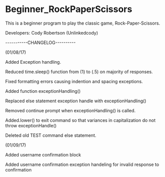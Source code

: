 # Beginner_RockPaperScissors
This is a beginner program to play the classic game, Rock-Paper-Scissors.

Developers: Cody Robertson (Unlinkedcody)

-----------CHANGELOG----------

(01/08/17)

Added Exception handling.

Reduced time.sleep() function from (1) to (.5) on majority of responses.

Fixed formatting errors causing indention and spacing exceptions.

Added function exceptionHandling()

Replaced else statement exception handle with exceptionHandling()

Removed continue prompt when exceptionHandling() is called.

Added.lower() to exit command so that variances in capitalization do not throw exceptionHandle()

Deleted old TEST command else statement.



(01/09/17)

Added username confirmation block

Added username confirmation exception handeling for invalid response to confirmation

